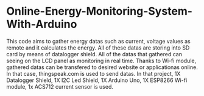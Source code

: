 # Online-Energy-Monitoring-System-With-Arduino
This code aims to gather energy datas such as current, voltage values as remote and it calculates the energy.
All of these datas are storing into SD card by means of datalogger shield.
All of the datas that gathered can seeing on the LCD panel as monitoring in real time.
Thanks to Wi-fi module, gathered datas can be transfered to desired website or applicationas online. In that case, thingspeak.com is used to send datas.
In that project, 1X Datalogger Shield, 1X I2C Led Shield, 1X Arduino Uno, 1X ESP8266 Wi-fi module, 1x ACS712 current sensor is used.

